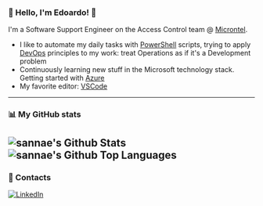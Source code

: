 ### 👋 Hello, I'm Edoardo! 🌴

I'm a Software Support Engineer on the Access Control team @ [Microntel](https://www.microntel.com).

- I like to automate my daily tasks with [PowerShell](https://github.com/PowerShell/PowerShell) scripts, trying to apply [DevOps](https://cloud.google.com/devops/?hl=en) principles to my work: treat Operations as if it's a Development problem
- Continuously learning new stuff in the Microsoft technology stack. Getting started with [Azure](https://azure.microsoft.com/it-it/)
- My favorite editor: [VSCode](https://github.com/microsoft/vscode)
---

### :bar_chart: My GitHub stats

<img align="center" alt="sannae's Github Stats" src="https://github-readme-stats.vercel.app/api?username=sannae&show_icons=true&count_private=true&theme=dark&include_all_commits=true&line_height=21&cache_seconds=1800"/><img align="center" alt="sannae's Github Top Languages" src="https://github-readme-stats.vercel.app/api/top-langs/?username=sannae&layout=compact&theme=dark"/>
---

### 📢 Contacts

<a href="https://www.linkedin.com/in/edoardosanna" target="_blank"><img src="https://img.shields.io/badge/edoardosanna-blue?style=flat-square&logo=Linkedin&logoColor=white" alt="LinkedIn"></a>
